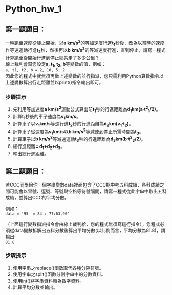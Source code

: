 # Python_hw_1
## 第一題題目：<br>
一輛跑車速度從靜止開始，以<b>a km/s<sup>2</sup></b>的等加速度行進<b>t<sub>1</sub></b>秒後，改為以當時的速度作等速運動行進<b>t<sub>2</sub></b>秒，然後再以<b>b km/s<sup>2</sup></b>的等減速度行進，直到停止，請寫一程式計算跑車從開始行進到停止總共走了多少公里？<br>
線上裁判會幫您設定<b>a, t<sub>1</sub>, t<sub>2</sub>, b</b>等變數的值，例如：<br>
```a, t1, t2, b = 2, 10, 5, 2```<br>
因此您的程式中就無須再做上述變數的並行指派，您只需利用Python算數指令以上述變數算出行走距離並以print()指令輸出即可。

### 步驟提示
1. 先利用等加速度<b>a km/s<sup>2</sup></b>運動公式算出前<b>t<sub>1</sub></b>秒的行進距離為<b>d<sub>1</sub>km(a⋅t<sup>2</sup><sub>1</sub>/2)</b>。
2. 計算<b>t<sub>1</sub></b>秒後的車子速度為<b>v<sub>1</sub>km/s</b>。
3. 計算車子以<b>v<sub>1</sub>km/s</b>等速行進<b>t<sub>2</sub></b>秒的行進距離為<b>d<sub>2</sub>km(v<sub>1</sub>⋅t<sub>2</sub>)</b>。
4. 計算車子從速度為<b>v<sub>1</sub>km/s</b>以<b>b km/s<sup>2</sup></b>等減速到停止所需時間為<b>t<sub>3</sub></b>。
5. 計算車子以<b>b km/s<sup>2</sup></b>等減速運動<b>t<sub>3</sub></b>秒的行進距離為<b>d<sub>3</sub>km(b⋅t<sup>2</sup><sub>3</sub>/2)</b>。
6. 總行進距離<b>= d<sub>1</sub>+d<sub>2</sub>+d<sub>3</sub></b>。
7. 輸出總行進距離。

## 第二題題目：<br>
若CCC同學給你一個字串變數data裡面包含了CCC期中考五科成績，各科成績之間可能會以冒號、逗號、等號與空格等符號隔開，請寫一程式從此字串中取出五科成績，並算出CCC的平均分數。

例如：<br>
```data = '95  = 84 : 77:63,90'```

（上面這行變數指派指令會由線上裁判給，您的程式無須寫這行指令），您程式必須從data變數拆解出五科分數後算出平均分數(以此例而言，平均分數為81.8)，請輸出:<br>
```81.8```

### 步驟提示
1. 使用字串之replace()函數取代各種分隔符號。
2. 使用字串之split()函數分割字串中的分數資料。
3. 使用int()將字串資料轉為數字資料。
4. 計算平均分數並輸出。




